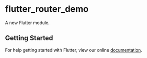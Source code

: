 # flutter_router_demo

A new Flutter module.

## Getting Started

For help getting started with Flutter, view our online
[documentation](https://flutter.io/).
